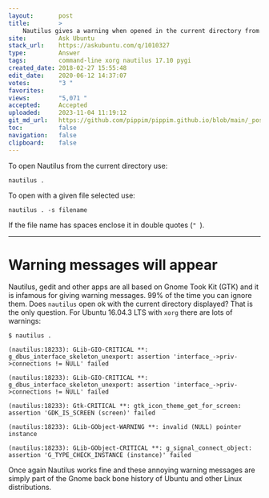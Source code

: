 ```yaml
---
layout:       post
title:        >
    Nautilus gives a warning when opened in the current directory from the terminal
site:         Ask Ubuntu
stack_url:    https://askubuntu.com/q/1010327
type:         Answer
tags:         command-line xorg nautilus 17.10 pygi
created_date: 2018-02-27 15:55:48
edit_date:    2020-06-12 14:37:07
votes:        "3 "
favorites:    
views:        "5,071 "
accepted:     Accepted
uploaded:     2023-11-04 11:19:12
git_md_url:   https://github.com/pippim/pippim.github.io/blob/main/_posts/2018/2018-02-27-Nautilus-gives-a-warning-when-opened-in-the-current-directory-from-the-terminal.md
toc:          false
navigation:   false
clipboard:    false
---
```


To open Nautilus from the current directory use:

``` 
nautilus .
```

To open with a given file selected use:

``` 
nautilus . -s filename
```

If the file name has spaces enclose it in double quotes (`" `).


----------


# Warning messages will appear

Nautilus, gedit and other apps are all based on Gnome Took Kit (GTK) and it is infamous for giving warning messages. 99% of the time you can ignore them. Does `nautilus` open ok with the current directory displayed? That is the only question. For Ubuntu 16.04.3 LTS with `xorg` there are lots of warnings:

``` 
$ nautilus .

(nautilus:18233): GLib-GIO-CRITICAL **: g_dbus_interface_skeleton_unexport: assertion 'interface_->priv->connections != NULL' failed

(nautilus:18233): GLib-GIO-CRITICAL **: g_dbus_interface_skeleton_unexport: assertion 'interface_->priv->connections != NULL' failed

(nautilus:18233): Gtk-CRITICAL **: gtk_icon_theme_get_for_screen: assertion 'GDK_IS_SCREEN (screen)' failed

(nautilus:18233): GLib-GObject-WARNING **: invalid (NULL) pointer instance

(nautilus:18233): GLib-GObject-CRITICAL **: g_signal_connect_object: assertion 'G_TYPE_CHECK_INSTANCE (instance)' failed
```


Once again Nautilus works fine and these annoying warning messages are simply part of the Gnome back bone history of Ubuntu and other Linux distributions.
